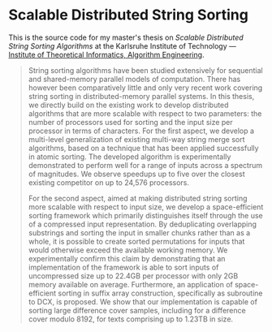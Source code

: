 # Scalable Distributed String Sorting

This is the source code for my master's thesis on _Scalable Distributed String Sorting Algorithms_ at
the Karlsruhe Institute of Technology — [Institute of Theoretical Informatics, Algorithm Engineering](https://algo2.iti.kit.edu/).

> String sorting algorithms have been studied extensively for sequential and shared-memory parallel
>     models of computation.
> There has however been comparatively little and only very recent work covering string sorting in
>     distributed-memory parallel systems.
> In this thesis, we directly build on the existing work to develop distributed algorithms that are
>     more scalable with respect to two parameters: the number of processors used for sorting and the
>     input size per processor in terms of characters.
> For the first aspect, we develop a multi-level generalization of existing multi-way string merge
>     sort algorithms, based on a technique that has been applied successfully in atomic sorting.
> The developed algorithm is experimentally demonstrated to perform well for a range of inputs across
>     a spectrum of magnitudes.
> We observe speedups up to five over the closest existing competitor on up to 24,576
>     processors.
> 
> For the second aspect, aimed at making distributed string sorting more scalable with respect to
>     input size, we develop a space-efficient sorting framework which primarily distinguishes itself
>     through the use of a compressed input representation.
> By deduplicating overlapping substrings and sorting the input in smaller chunks rather than as a
>     whole, it is possible to create sorted permutations for inputs that would otherwise exceed the
>     available working memory.
> We experimentally confirm this claim by demonstrating that an implementation of the framework is
>     able to sort inputs of uncompressed size up to 22.4GB per processor with only
>     2GB memory available on average.
> Furthermore, an application of space-efficient sorting in suffix array construction, specifically
>     as subroutine to DCX, is proposed.
> We show that our implementation is capable of sorting large difference cover samples, including for
>     a difference cover modulo 8192, for texts comprising up to 1.23TB in size.
